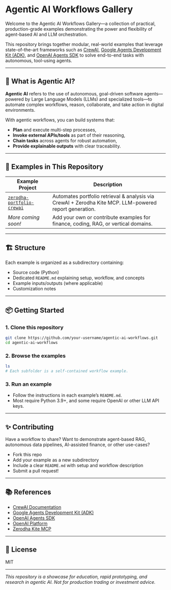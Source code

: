 # Agentic AI Workflows Gallery

Welcome to the Agentic AI Workflows Gallery—a collection of practical, production-grade examples demonstrating the power and flexibility of agent-based AI and LLM orchestration.

This repository brings together modular, real-world examples that leverage state-of-the-art frameworks such as [CrewAI](https://crewai.com/), [Google Agents Development Kit (ADK)](https://github.com/google/adk-python), and [OpenAI Agents SDK](https://openai.github.io/openai-agents-python/) to solve end-to-end tasks with autonomous, tool-using agents.

---

## 🚀 What is Agentic AI?

**Agentic AI** refers to the use of autonomous, goal-driven software agents—powered by Large Language Models (LLMs) and specialized tools—to automate complex workflows, reason, collaborate, and take action in digital environments.

With agentic workflows, you can build systems that:
- **Plan** and execute multi-step processes,
- **Invoke external APIs/tools** as part of their reasoning,
- **Chain tasks** across agents for robust automation,
- **Provide explainable outputs** with clear traceability.

---

## 🧩 Examples in This Repository

| Example Project                   | Description                                                   |
|------------------------------------|---------------------------------------------------------------|
| [`zerodha-portfolio-crewai`](./zerodha-portfolio-crewai) | Automates portfolio retrieval & analysis via CrewAI + Zerodha Kite MCP. LLM-powered report generation. |
| _More coming soon!_                | Add your own or contribute examples for finance, coding, RAG, or vertical domains. |

---

## 🏗 Structure

Each example is organized as a subdirectory containing:
- Source code (Python)
- Dedicated `README.md` explaining setup, workflow, and concepts
- Example inputs/outputs (where applicable)
- Customization notes

---

## 📦 Getting Started

### 1. **Clone this repository**
```bash
git clone https://github.com/your-username/agentic-ai-workflows.git
cd agentic-ai-workflows
```

### 2. **Browse the examples**
```bash
ls
# Each subfolder is a self-contained workflow example.
```

### 3. **Run an example**
- Follow the instructions in each example’s `README.md`.
- Most require Python 3.9+, and some require OpenAI or other LLM API keys.

---

## ✨ Contributing

Have a workflow to share? Want to demonstrate agent-based RAG, autonomous data pipelines, AI-assisted finance, or other use-cases?
- Fork this repo
- Add your example as a new subdirectory
- Include a clear `README.md` with setup and workflow description
- Submit a pull request!

---

## 📚 References

- [CrewAI Documentation](https://docs.crewai.com/)
- [Google Agents Development Kit (ADK)](https://github.com/google/adk-python)
- [OpenAI Agents SDK](https://openai.github.io/openai-agents-python/)
- [OpenAI Platform](https://platform.openai.com/)
- [Zerodha Kite MCP](https://github.com/zerodha/kite-mcp-server)

---

## 📄 License

MIT

---

*This repository is a showcase for education, rapid prototyping, and research in agentic AI. Not for production trading or investment advice.*

